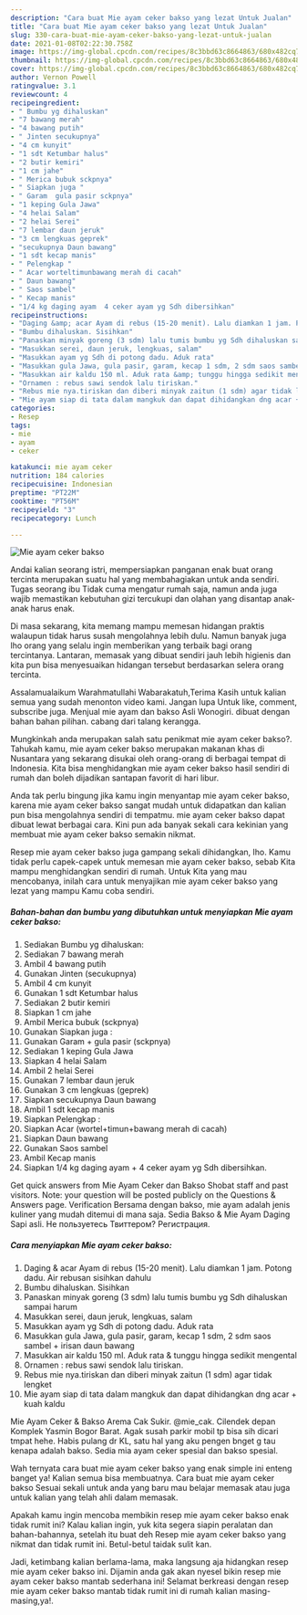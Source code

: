 ```yaml
---
description: "Cara buat Mie ayam ceker bakso yang lezat Untuk Jualan"
title: "Cara buat Mie ayam ceker bakso yang lezat Untuk Jualan"
slug: 330-cara-buat-mie-ayam-ceker-bakso-yang-lezat-untuk-jualan
date: 2021-01-08T02:22:30.758Z
image: https://img-global.cpcdn.com/recipes/8c3bbd63c8664863/680x482cq70/mie-ayam-ceker-bakso-foto-resep-utama.jpg
thumbnail: https://img-global.cpcdn.com/recipes/8c3bbd63c8664863/680x482cq70/mie-ayam-ceker-bakso-foto-resep-utama.jpg
cover: https://img-global.cpcdn.com/recipes/8c3bbd63c8664863/680x482cq70/mie-ayam-ceker-bakso-foto-resep-utama.jpg
author: Vernon Powell
ratingvalue: 3.1
reviewcount: 4
recipeingredient:
- " Bumbu yg dihaluskan"
- "7 bawang merah"
- "4 bawang putih"
- " Jinten secukupnya"
- "4 cm kunyit"
- "1 sdt Ketumbar halus"
- "2 butir kemiri"
- "1 cm jahe"
- " Merica bubuk sckpnya"
- " Siapkan juga "
- " Garam  gula pasir sckpnya"
- "1 keping Gula Jawa"
- "4 helai Salam"
- "2 helai Serei"
- "7 lembar daun jeruk"
- "3 cm lengkuas geprek"
- "secukupnya Daun bawang"
- "1 sdt kecap manis"
- " Pelengkap "
- " Acar worteltimunbawang merah di cacah"
- " Daun bawang"
- " Saos sambel"
- " Kecap manis"
- "1/4 kg daging ayam  4 ceker ayam yg Sdh dibersihkan"
recipeinstructions:
- "Daging &amp; acar Ayam di rebus (15-20 menit). Lalu diamkan 1 jam. Potong dadu. Air rebusan sisihkan dahulu"
- "Bumbu dihaluskan. Sisihkan"
- "Panaskan minyak goreng (3 sdm) lalu tumis bumbu yg Sdh dihaluskan sampai harum"
- "Masukkan serei, daun jeruk, lengkuas, salam"
- "Masukkan ayam yg Sdh di potong dadu. Aduk rata"
- "Masukkan gula Jawa, gula pasir, garam, kecap 1 sdm, 2 sdm saos sambel + irisan daun bawang"
- "Masukkan air kaldu 150 ml. Aduk rata &amp; tunggu hingga sedikit mengental"
- "Ornamen : rebus sawi sendok lalu tiriskan."
- "Rebus mie nya.tiriskan dan diberi minyak zaitun (1 sdm) agar tidak lengket"
- "Mie ayam siap di tata dalam mangkuk dan dapat dihidangkan dng acar + kuah kaldu"
categories:
- Resep
tags:
- mie
- ayam
- ceker

katakunci: mie ayam ceker 
nutrition: 184 calories
recipecuisine: Indonesian
preptime: "PT22M"
cooktime: "PT56M"
recipeyield: "3"
recipecategory: Lunch

---
```



![Mie ayam ceker bakso](https://img-global.cpcdn.com/recipes/8c3bbd63c8664863/680x482cq70/mie-ayam-ceker-bakso-foto-resep-utama.jpg)

Andai kalian seorang istri, mempersiapkan panganan enak buat orang tercinta merupakan suatu hal yang membahagiakan untuk anda sendiri. Tugas seorang ibu Tidak cuma mengatur rumah saja, namun anda juga wajib memastikan kebutuhan gizi tercukupi dan olahan yang disantap anak-anak harus enak.

Di masa  sekarang, kita memang mampu memesan hidangan praktis walaupun tidak harus susah mengolahnya lebih dulu. Namun banyak juga lho orang yang selalu ingin memberikan yang terbaik bagi orang tercintanya. Lantaran, memasak yang dibuat sendiri jauh lebih higienis dan kita pun bisa menyesuaikan hidangan tersebut berdasarkan selera orang tercinta. 

Assalamualaikum Warahmatullahi Wabarakatuh,Terima Kasih untuk kalian semua yang sudah menonton video kami. Jangan lupa Untuk like, comment, subscribe juga. Menjual mie ayam dan bakso Asli Wonogiri. dibuat dengan bahan bahan pilihan. cabang dari talang kerangga.

Mungkinkah anda merupakan salah satu penikmat mie ayam ceker bakso?. Tahukah kamu, mie ayam ceker bakso merupakan makanan khas di Nusantara yang sekarang disukai oleh orang-orang di berbagai tempat di Indonesia. Kita bisa menghidangkan mie ayam ceker bakso hasil sendiri di rumah dan boleh dijadikan santapan favorit di hari libur.

Anda tak perlu bingung jika kamu ingin menyantap mie ayam ceker bakso, karena mie ayam ceker bakso sangat mudah untuk didapatkan dan kalian pun bisa mengolahnya sendiri di tempatmu. mie ayam ceker bakso dapat dibuat lewat berbagai cara. Kini pun ada banyak sekali cara kekinian yang membuat mie ayam ceker bakso semakin nikmat.

Resep mie ayam ceker bakso juga gampang sekali dihidangkan, lho. Kamu tidak perlu capek-capek untuk memesan mie ayam ceker bakso, sebab Kita mampu menghidangkan sendiri di rumah. Untuk Kita yang mau mencobanya, inilah cara untuk menyajikan mie ayam ceker bakso yang lezat yang mampu Kamu coba sendiri.

<!--inarticleads1-->

##### Bahan-bahan dan bumbu yang dibutuhkan untuk menyiapkan Mie ayam ceker bakso:

1. Sediakan  Bumbu yg dihaluskan:
1. Sediakan 7 bawang merah
1. Ambil 4 bawang putih
1. Gunakan  Jinten (secukupnya)
1. Ambil 4 cm kunyit
1. Gunakan 1 sdt Ketumbar halus
1. Sediakan 2 butir kemiri
1. Siapkan 1 cm jahe
1. Ambil  Merica bubuk (sckpnya)
1. Gunakan  Siapkan juga :
1. Gunakan  Garam + gula pasir (sckpnya)
1. Sediakan 1 keping Gula Jawa
1. Siapkan 4 helai Salam
1. Ambil 2 helai Serei
1. Gunakan 7 lembar daun jeruk
1. Gunakan 3 cm lengkuas (geprek)
1. Siapkan secukupnya Daun bawang
1. Ambil 1 sdt kecap manis
1. Siapkan  Pelengkap :
1. Siapkan  Acar (wortel+timun+bawang merah di cacah)
1. Siapkan  Daun bawang
1. Gunakan  Saos sambel
1. Ambil  Kecap manis
1. Siapkan 1/4 kg daging ayam + 4 ceker ayam yg Sdh dibersihkan.


Get quick answers from Mie Ayam Ceker dan Bakso Shobat staff and past visitors. Note: your question will be posted publicly on the Questions &amp; Answers page. Verification Bersama dengan bakso, mie ayam adalah jenis kuliner yang mudah ditemui di mana saja. Sedia Bakso &amp; Mie Ayam Daging Sapi asli. Не пользуетесь Твиттером? Регистрация. 

<!--inarticleads2-->

##### Cara menyiapkan Mie ayam ceker bakso:

1. Daging &amp; acar Ayam di rebus (15-20 menit). Lalu diamkan 1 jam. Potong dadu. Air rebusan sisihkan dahulu
1. Bumbu dihaluskan. Sisihkan
1. Panaskan minyak goreng (3 sdm) lalu tumis bumbu yg Sdh dihaluskan sampai harum
1. Masukkan serei, daun jeruk, lengkuas, salam
1. Masukkan ayam yg Sdh di potong dadu. Aduk rata
1. Masukkan gula Jawa, gula pasir, garam, kecap 1 sdm, 2 sdm saos sambel + irisan daun bawang
1. Masukkan air kaldu 150 ml. Aduk rata &amp; tunggu hingga sedikit mengental
1. Ornamen : rebus sawi sendok lalu tiriskan.
1. Rebus mie nya.tiriskan dan diberi minyak zaitun (1 sdm) agar tidak lengket
1. Mie ayam siap di tata dalam mangkuk dan dapat dihidangkan dng acar + kuah kaldu


Mie Ayam Ceker &amp; Bakso Arema Cak Sukir. @mie_cak. Cilendek depan Komplek Yasmin Bogor Barat. Agak susah parkir mobil tp bisa sih dicari tmpat hehe. Habis pulang dr KL, satu hal yang aku pengen bnget g tau kenapa adalah bakso. Sedia mia ayam ceker spesial dan bakso spesial. 

Wah ternyata cara buat mie ayam ceker bakso yang enak simple ini enteng banget ya! Kalian semua bisa membuatnya. Cara buat mie ayam ceker bakso Sesuai sekali untuk anda yang baru mau belajar memasak atau juga untuk kalian yang telah ahli dalam memasak.

Apakah kamu ingin mencoba membikin resep mie ayam ceker bakso enak tidak rumit ini? Kalau kalian ingin, yuk kita segera siapin peralatan dan bahan-bahannya, setelah itu buat deh Resep mie ayam ceker bakso yang nikmat dan tidak rumit ini. Betul-betul taidak sulit kan. 

Jadi, ketimbang kalian berlama-lama, maka langsung aja hidangkan resep mie ayam ceker bakso ini. Dijamin anda gak akan nyesel bikin resep mie ayam ceker bakso mantab sederhana ini! Selamat berkreasi dengan resep mie ayam ceker bakso mantab tidak rumit ini di rumah kalian masing-masing,ya!.

